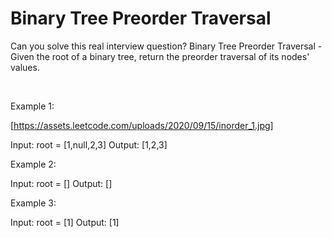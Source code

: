# Binary Tree Preorder Traversal

Can you solve this real interview question? Binary Tree Preorder Traversal - Given the root of a binary tree, return the preorder traversal of its nodes' values.

 

Example 1:

[https://assets.leetcode.com/uploads/2020/09/15/inorder_1.jpg]


Input: root = [1,null,2,3]
Output: [1,2,3]


Example 2:


Input: root = []
Output: []


Example 3:


Input: root = [1]
Output: [1]